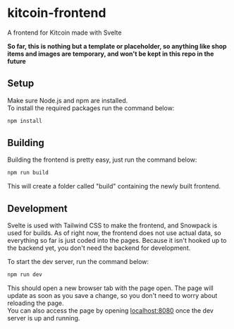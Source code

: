 # kitcoin-frontend

A frontend for Kitcoin made with Svelte

**So far, this is nothing but a template or placeholder, so anything like shop items and images are temporary, and won't be kept in this repo in the future**

## Setup

Make sure Node.js and npm are installed.  
To install the required packages run the command below:

```bash
npm install
```

## Building

Building the frontend is pretty easy, just run the command below:

```bash
npm run build
```

This will create a folder called "build" containing the newly built frontend.

## Development

Svelte is used with Tailwind CSS to make the frontend, and Snowpack is used for builds.
As of right now, the frontend does not use actual data, so everything so far is just coded into the pages. Because it isn't hooked up to the backend yet, you don't need the backend for development.

To start the dev server, run the command below:

```bash
npm run dev
```

This should open a new browser tab with the page open. The page will update as soon as you save a change, so you don't need to worry about reloading the page.  
You can also access the page by opening [localhost:8080](https://localhost:8080) once the dev server is up and running.
